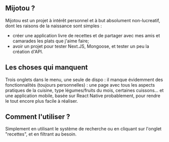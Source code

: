 ## Mijotou ?

Mijotou est un projet à intérêt personnel et à but absolument non-lucreatif, dont les raisons de la naissance sont simples :

- créer une application livre de recettes et de partager avec mes amis et camarades les plats que j'aime faire;
- avoir un projet pour tester Next.JS, Mongoose, et tester un peu la création d'API.

## Les choses qui manquent

Trois onglets dans le menu, une seule de dispo : il manque évidemment des fonctionnalités (toujours personnelles) : une page avec tous les aspects pratiques de la cuisine, type légumes/fruits du mois, certaines cuissons... et une application mobile, basée sur React Native probablement, pour rendre le tout encore plus facile à réaliser.

## Comment l'utiliser ?

Simplement en utilisant le système de recherche ou en cliquant sur l'onglet "recettes", et en filtrant au besoin.
